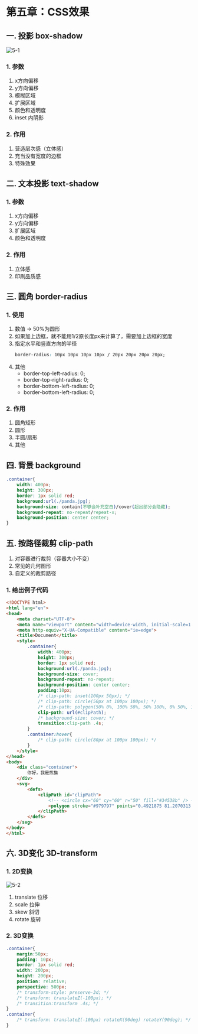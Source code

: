 # 第五章：CSS效果

## 一. 投影 box-shadow
![5-1](https://s2.ax1x.com/2020/03/05/37drIs.md.png)
### 1. 参数
1. x方向偏移
2. y方向偏移
3. 模糊区域
4. 扩展区域
5. 颜色和透明度
6. inset 内阴影

### 2. 作用
1. 营造层次感（立体感）
2. 充当没有宽度的边框
3. 特殊效果

## 二. 文本投影 text-shadow
### 1. 参数
1. x方向偏移
2. y方向偏移
3. 扩展区域
4. 颜色和透明度

### 2. 作用
1. 立体感
2. 印刷品质感


## 三. 圆角 border-radius
### 1. 使用
1. 数值 -> 50%为圆形
2. 如果加上边框，就不能用1/2原长度px来计算了，需要加上边框的宽度
3. 指定水平和竖直方向的半径
    ```css
    border-radius: 10px 10px 10px 10px / 20px 20px 20px 20px;
    ```
4. 其他
    * border-top-left-radius: 0;
    * border-top-right-radius: 0;
    * border-bottom-left-radius: 0;
    * border-bottom-left-radius: 0;


### 2. 作用
1. 圆角矩形
2. 圆形
3. 半圆/扇形
4. 其他

## 四. 背景 background
```css
.container{
    width: 400px;
    height: 300px;
    border: 1px solid red;
    background:url(./panda.jpg);
    background-size: contain(不够会补充空白)/cover(超出部分会隐藏);
    background-repeat: no-repeat/repeat-x;
    background-position: center center;
}
```

## 五. 按路径裁剪 clip-path
1. 对容器进行裁剪（容器大小不变）
2. 常见的几何图形
3. 自定义的裁剪路径

### 1. 给出例子代码
```html
<!DOCTYPE html>
<html lang="en">
<head>
    <meta charset="UTF-8">
    <meta name="viewport" content="width=device-width, initial-scale=1.0">
    <meta http-equiv="X-UA-Compatible" content="ie=edge">
    <title>Document</title>
    <style>
        .container{
            width: 400px;
            height: 300px;
            border: 1px solid red;
            background:url(./panda.jpg);
            background-size: cover;
            background-repeat: no-repeat;
            background-position: center center;
            padding:10px;
            /* clip-path: inset(100px 50px); */
            /* clip-path: circle(50px at 100px 100px); */
            /* clip-path: polygon(50% 0%, 100% 50%, 50% 100%, 0% 50%, 10% 10%, 40px 10px); */
            clip-path: url(#clipPath);
            /* background-size: cover; */
            transition:clip-path .4s;
        }
        .container:hover{
            /* clip-path: circle(80px at 100px 100px); */
        }
    </style>
</head>
<body>
    <div class="container">
        你好，我是熊猫
    </div>
    <svg>
        <defs>
            <clipPath id="clipPath">
                <!-- <circle cx="60" cy="60" r="50" fill="#34538b" /> -->
                <polygon stroke="#979797" points="0.4921875 81.2070313 92.640625 81.2070313 121.601562 0.21875 153.648437 81.2070313 247.390625 80.7734375 173.394531 140.496094 200.308594 227.09375 121.601562 172.71875 53.4960937 227.09375 80.859375 140.496094"></polygon>
            </clipPath>
        </defs>
    </svg>
</body>
</html>

```
## 六. 3D变化 3D-transform

### 1. 2D变换
![5-2](https://s2.ax1x.com/2020/03/05/37ynkF.md.png)
1. translate 位移
2. scale 拉伸
3. skew 斜切
4. rotate 旋转

### 2. 3D变换
```css
.container{
    margin:50px;
    padding: 10px;
    border: 1px solid red;
    width: 200px;
    height: 200px;
    position: relative;
    perspective: 500px;
    /* transform-style: preserve-3d; */
    /* transform: translateZ(-100px); */
    /* transition:transform .4s; */
}
.container{
    /* transform: translateZ(-100px) rotateX(90deg) rotateY(90deg); */
}
```


